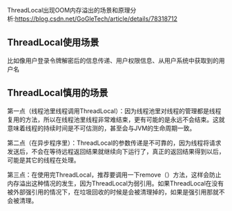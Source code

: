 ThreadLocal出现OOM内存溢出的场景和原理分析:https://blog.csdn.net/GoGleTech/article/details/78318712

## ThreadLocal使用场景
比如像用户登录令牌解密后的信息传递、用户权限信息、从用户系统中获取到的用户名
## ThreadLocal慎用的场景

第一点（线程池里线程调用ThreadLocal）：因为线程池里对线程的管理都是线程复用的方法，所以在线程池里线程非常难结束，更有可能的是永远不会结束。这就意味着线程的持续时间是不可估测的，甚至会与JVM的生命周期一致。

第二点（在异步程序里）：ThreadLocal的参数传递是不可靠的，因为线程将请求发送后，不会在等待远程返回结果就继续向下运行了，真正的返回结果得到以后，可能是其它的线程在处理。

第三点：在使用完ThreadLocal，推荐要调用一下remove（）方法，这样会防止内存溢出这种情况的发生，因为ThreadLocal为弱引用。如果ThreadLocal在没有被外部强引用的情况下，在垃圾回收的时候是会被清理掉的，如果是强引用那就不会被清理。
